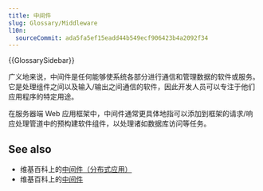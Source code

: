 ```yaml
---
title: 中间件
slug: Glossary/Middleware
l10n:
  sourceCommit: ada5fa5ef15eadd44b549ecf906423b4a2092f34
---
```


{{GlossarySidebar}}

广义地来说，中间件是任何能够使系统各部分进行通信和管理数据的软件或服务。它是处理组件之间以及输入/输出之间通信的软件，因此开发人员可以专注于他们应用程序的特定用途。

在服务器端 Web 应用框架中，中间件通常更具体地指可以添加到框架的请求/响应处理管道中的预构建软件组件，以处理诸如数据库访问等任务。

## See also

- 维基百科上的[中间件（分布式应用）](<https://en.wikipedia.org/wiki/Middleware_(distributed_applications)>)
- 维基百科上的[中间件](https://en.wikipedia.org/wiki/中间件)
